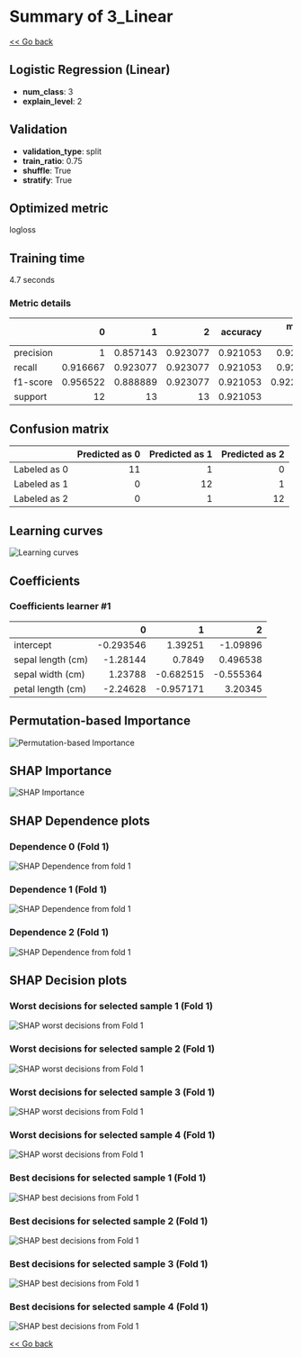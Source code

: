 # Summary of 3_Linear

[<< Go back](../README.md)


## Logistic Regression (Linear)
- **num_class**: 3
- **explain_level**: 2

## Validation
 - **validation_type**: split
 - **train_ratio**: 0.75
 - **shuffle**: True
 - **stratify**: True

## Optimized metric
logloss

## Training time

4.7 seconds

### Metric details
|           |         0 |         1 |         2 |   accuracy |   macro avg |   weighted avg |   logloss |
|:----------|----------:|----------:|----------:|-----------:|------------:|---------------:|----------:|
| precision |  1        |  0.857143 |  0.923077 |   0.921053 |    0.92674  |       0.924812 |  0.243391 |
| recall    |  0.916667 |  0.923077 |  0.923077 |   0.921053 |    0.92094  |       0.921053 |  0.243391 |
| f1-score  |  0.956522 |  0.888889 |  0.923077 |   0.921053 |    0.922829 |       0.921943 |  0.243391 |
| support   | 12        | 13        | 13        |   0.921053 |   38        |      38        |  0.243391 |


## Confusion matrix
|              |   Predicted as 0 |   Predicted as 1 |   Predicted as 2 |
|:-------------|-----------------:|-----------------:|-----------------:|
| Labeled as 0 |               11 |                1 |                0 |
| Labeled as 1 |                0 |               12 |                1 |
| Labeled as 2 |                0 |                1 |               12 |

## Learning curves
![Learning curves](learning_curves.png)

## Coefficients

### Coefficients learner #1
|                   |         0 |         1 |         2 |
|:------------------|----------:|----------:|----------:|
| intercept         | -0.293546 |  1.39251  | -1.09896  |
| sepal length (cm) | -1.28144  |  0.7849   |  0.496538 |
| sepal width (cm)  |  1.23788  | -0.682515 | -0.555364 |
| petal length (cm) | -2.24628  | -0.957171 |  3.20345  |


## Permutation-based Importance
![Permutation-based Importance](permutation_importance.png)

## SHAP Importance
![SHAP Importance](shap_importance.png)

## SHAP Dependence plots

### Dependence 0 (Fold 1)
![SHAP Dependence from fold 1](learner_fold_0_shap_dependence_class_0.png)
### Dependence 1 (Fold 1)
![SHAP Dependence from fold 1](learner_fold_0_shap_dependence_class_1.png)
### Dependence 2 (Fold 1)
![SHAP Dependence from fold 1](learner_fold_0_shap_dependence_class_2.png)

## SHAP Decision plots

### Worst decisions for selected sample 1 (Fold 1)
![SHAP worst decisions from Fold 1](learner_fold_0_sample_0_worst_decisions.png)
### Worst decisions for selected sample 2 (Fold 1)
![SHAP worst decisions from Fold 1](learner_fold_0_sample_1_worst_decisions.png)
### Worst decisions for selected sample 3 (Fold 1)
![SHAP worst decisions from Fold 1](learner_fold_0_sample_2_worst_decisions.png)
### Worst decisions for selected sample 4 (Fold 1)
![SHAP worst decisions from Fold 1](learner_fold_0_sample_3_worst_decisions.png)
### Best decisions for selected sample 1 (Fold 1)
![SHAP best decisions from Fold 1](learner_fold_0_sample_0_best_decisions.png)
### Best decisions for selected sample 2 (Fold 1)
![SHAP best decisions from Fold 1](learner_fold_0_sample_1_best_decisions.png)
### Best decisions for selected sample 3 (Fold 1)
![SHAP best decisions from Fold 1](learner_fold_0_sample_2_best_decisions.png)
### Best decisions for selected sample 4 (Fold 1)
![SHAP best decisions from Fold 1](learner_fold_0_sample_3_best_decisions.png)

[<< Go back](../README.md)

